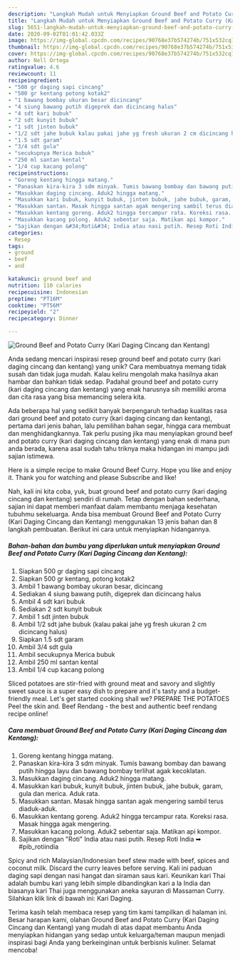 ```yaml
---
description: "Langkah Mudah untuk Menyiapkan Ground Beef and Potato Curry (Kari Daging Cincang dan Kentang) Anti Gagal"
title: "Langkah Mudah untuk Menyiapkan Ground Beef and Potato Curry (Kari Daging Cincang dan Kentang) Anti Gagal"
slug: 5651-langkah-mudah-untuk-menyiapkan-ground-beef-and-potato-curry-kari-daging-cincang-dan-kentang-anti-gagal
date: 2020-09-02T01:01:42.033Z
image: https://img-global.cpcdn.com/recipes/90768e37b574274b/751x532cq70/ground-beef-and-potato-curry-kari-daging-cincang-dan-kentang-foto-resep-utama.jpg
thumbnail: https://img-global.cpcdn.com/recipes/90768e37b574274b/751x532cq70/ground-beef-and-potato-curry-kari-daging-cincang-dan-kentang-foto-resep-utama.jpg
cover: https://img-global.cpcdn.com/recipes/90768e37b574274b/751x532cq70/ground-beef-and-potato-curry-kari-daging-cincang-dan-kentang-foto-resep-utama.jpg
author: Nell Ortega
ratingvalue: 4.6
reviewcount: 11
recipeingredient:
- "500 gr daging sapi cincang"
- "500 gr kentang potong kotak2"
- "1 bawang bombay ukuran besar dicincang"
- "4 siung bawang putih digeprek dan dicincang halus"
- "4 sdt kari bubuk"
- "2 sdt kunyit bubuk"
- "1 sdt jinten bubuk"
- "1/2 sdt jahe bubuk kalau pakai jahe yg fresh ukuran 2 cm dicincang halus"
- "1.5 sdt garam"
- "3/4 sdt gula"
- "secukupnya Merica bubuk"
- "250 ml santan kental"
- "1/4 cup kacang polong"
recipeinstructions:
- "Goreng kentang hingga matang."
- "Panaskan kira-kira 3 sdm minyak. Tumis bawang bombay dan bawang putih hingga layu dan bawang bombay terlihat agak kecoklatan."
- "Masukkan daging cincang. Aduk2 hingga matang."
- "Masukkan kari bubuk, kunyit bubuk, jinten bubuk, jahe bubuk, garam, gula dan merica. Aduk rata."
- "Masukkan santan. Masak hingga santan agak mengering sambil terus diaduk-aduk."
- "Masukkan kentang goreng. Aduk2 hingga tercampur rata. Koreksi rasa. Masak hingga agak mengering."
- "Masukkan kacang polong. Aduk2 sebentar saja. Matikan api kompor."
- "Sajikan dengan &#34;Roti&#34; India atau nasi putih. Resep Roti India ➡ #pib_rotiindia"
categories:
- Resep
tags:
- ground
- beef
- and

katakunci: ground beef and 
nutrition: 110 calories
recipecuisine: Indonesian
preptime: "PT16M"
cooktime: "PT56M"
recipeyield: "2"
recipecategory: Dinner

---
```



![Ground Beef and Potato Curry (Kari Daging Cincang dan Kentang)](https://img-global.cpcdn.com/recipes/90768e37b574274b/751x532cq70/ground-beef-and-potato-curry-kari-daging-cincang-dan-kentang-foto-resep-utama.jpg)

Anda sedang mencari inspirasi resep ground beef and potato curry (kari daging cincang dan kentang) yang unik? Cara membuatnya memang tidak susah dan tidak juga mudah. Kalau keliru mengolah maka hasilnya akan hambar dan bahkan tidak sedap. Padahal ground beef and potato curry (kari daging cincang dan kentang) yang enak harusnya sih memiliki aroma dan cita rasa yang bisa memancing selera kita.

Ada beberapa hal yang sedikit banyak berpengaruh terhadap kualitas rasa dari ground beef and potato curry (kari daging cincang dan kentang), pertama dari jenis bahan, lalu pemilihan bahan segar, hingga cara membuat dan menghidangkannya. Tak perlu pusing jika mau menyiapkan ground beef and potato curry (kari daging cincang dan kentang) yang enak di mana pun anda berada, karena asal sudah tahu triknya maka hidangan ini mampu jadi sajian istimewa.

Here is a simple recipe to make Ground Beef Curry. Hope you like and enjoy it. Thank you for watching and please Subscribe and like!


Nah, kali ini kita coba, yuk, buat ground beef and potato curry (kari daging cincang dan kentang) sendiri di rumah. Tetap dengan bahan sederhana, sajian ini dapat memberi manfaat dalam membantu menjaga kesehatan tubuhmu sekeluarga. Anda bisa membuat Ground Beef and Potato Curry (Kari Daging Cincang dan Kentang) menggunakan 13 jenis bahan dan 8 langkah pembuatan. Berikut ini cara untuk menyiapkan hidangannya.

<!--inarticleads1-->

##### Bahan-bahan dan bumbu yang diperlukan untuk menyiapkan Ground Beef and Potato Curry (Kari Daging Cincang dan Kentang):

1. Siapkan 500 gr daging sapi cincang
1. Siapkan 500 gr kentang, potong kotak2
1. Ambil 1 bawang bombay ukuran besar, dicincang
1. Sediakan 4 siung bawang putih, digeprek dan dicincang halus
1. Ambil 4 sdt kari bubuk
1. Sediakan 2 sdt kunyit bubuk
1. Ambil 1 sdt jinten bubuk
1. Ambil 1/2 sdt jahe bubuk (kalau pakai jahe yg fresh ukuran 2 cm dicincang halus)
1. Siapkan 1.5 sdt garam
1. Ambil 3/4 sdt gula
1. Ambil secukupnya Merica bubuk
1. Ambil 250 ml santan kental
1. Ambil 1/4 cup kacang polong


Sliced potatoes are stir-fried with ground meat and savory and slightly sweet sauce is a super easy dish to prepare and it&#39;s tasty and a budget-friendly meal. Let&#39;s get started cooking shall we? PREPARE THE POTATOES Peel the skin and. Beef Rendang - the best and authentic beef rendang recipe online! 

<!--inarticleads2-->

##### Cara membuat Ground Beef and Potato Curry (Kari Daging Cincang dan Kentang):

1. Goreng kentang hingga matang.
1. Panaskan kira-kira 3 sdm minyak. Tumis bawang bombay dan bawang putih hingga layu dan bawang bombay terlihat agak kecoklatan.
1. Masukkan daging cincang. Aduk2 hingga matang.
1. Masukkan kari bubuk, kunyit bubuk, jinten bubuk, jahe bubuk, garam, gula dan merica. Aduk rata.
1. Masukkan santan. Masak hingga santan agak mengering sambil terus diaduk-aduk.
1. Masukkan kentang goreng. Aduk2 hingga tercampur rata. Koreksi rasa. Masak hingga agak mengering.
1. Masukkan kacang polong. Aduk2 sebentar saja. Matikan api kompor.
1. Sajikan dengan &#34;Roti&#34; India atau nasi putih. Resep Roti India ➡ #pib_rotiindia


Spicy and rich Malaysian/Indonesian beef stew made with beef, spices and coconut milk. Discard the curry leaves before serving. Kali ini paduan daging sapi dengan nasi hangat dan siraman saus kari. Keunikan kari Thai adalah bumbu kari yang lebih simple dibandingkan kari a la India dan biasanya kari Thai juga menggunakan aneka sayuran di Massaman Curry. Silahkan klik link di bawah ini: Kari Daging. 

Terima kasih telah membaca resep yang tim kami tampilkan di halaman ini. Besar harapan kami, olahan Ground Beef and Potato Curry (Kari Daging Cincang dan Kentang) yang mudah di atas dapat membantu Anda menyiapkan hidangan yang sedap untuk keluarga/teman maupun menjadi inspirasi bagi Anda yang berkeinginan untuk berbisnis kuliner. Selamat mencoba!

